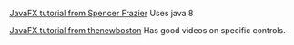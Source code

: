 [JavaFX tutorial from Spencer Frazier](https://code.makery.ch/library/javafx-tutorial/) Uses java 8

[JavaFX tutorial from thenewboston](https://www.youtube.com/playlist?list=PL6gx4Cwl9DGBzfXLWLSYVy8EbTdpGbUIG) Has good videos on specific controls.
